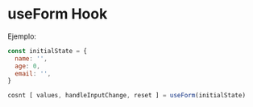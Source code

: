 # useForm Hook

Ejemplo:

```js
const initialState = {
  name: '',
  age: 0,
  email: '',
}

cosnt [ values, handleInputChange, reset ] = useForm(initialState)
```